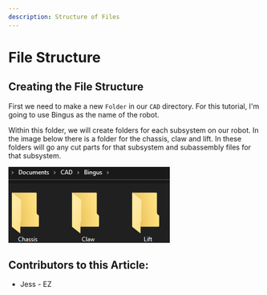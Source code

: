 ```yaml
---
description: Structure of Files
---
```


# File Structure

## Creating the File Structure

First we need to make a new `Folder` in our `CAD` directory.  For this tutorial, I'm going to use Bingus as the name of the robot. 

Within this folder, we will create folders for each subsystem on our robot.  In the image below there is a folder for the chassis, claw and lift.  In these folders will go any cut parts for that subsystem and subassembly files for that subsystem. 

![Folders for each Subassembly](<../../../.gitbook/assets/image (209).png>)



## Contributors to this Article:

* Jess - EZ

